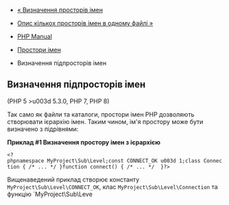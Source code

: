 - [« Визначення просторів
імен](language.namespaces.definition.md)
- [Опис кількох просторів імен в одному файлі
»](language.namespaces.definitionmultiple.md)

- [PHP Manual](index.md)
- [Простори імен](language.namespaces.md)
- Визначення підпросторів імен

## Визначення підпросторів імен

(PHP 5 \>u003d 5.3.0, PHP 7, PHP 8)

Так само як файли та каталоги, простори імен PHP дозволяють створювати
ієрархію імен. Таким чином, ім'я простору може бути визначено з
підрівнями:

**Приклад #1 Визначення простору імен з ієрархією**

` <?phpnamespace MyProject\Sub\Level;const CONNECT_OK u003d 1;class Connection { /* ... */ }function connect() { /* ... */  }?> `

Вищенаведений приклад створює константу
`MyProject\Sub\Level\CONNECT_OK`, клас `MyProject\Sub\Level\Connection`
та функцію `MyProject\Sub\Leve
